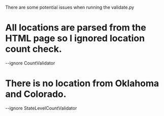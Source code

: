 There are some potential issues when running the validate.py

# All locations are parsed from the HTML page so I ignored location count check.

--ignore CountValidator

# There is no location from Oklahoma and Colorado.

--ignore StateLevelCountValidator